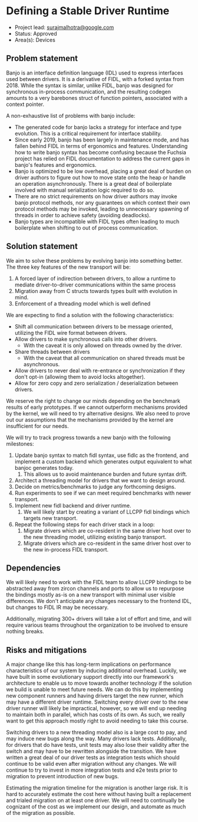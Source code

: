 # Defining a Stable Driver Runtime

 * Project lead: surajmalhotra@google.com
 * Status: Approved
 * Area(s): Devices

## Problem statement

Banjo is an interface definition language (IDL) used to express interfaces used
between drivers. It is a derivative of FIDL, with a forked syntax from 2018.
While the syntax is similar, unlike FIDL, banjo was designed for synchronous
in-process communication, and the resulting codegen amounts to a very barebones
struct of function pointers, associated with a context pointer.

A non-exhaustive list of problems with banjo include:

 * The generated code for banjo lacks a strategy for interface and type
   evolution. This is a critical requirement for interface stability.
 * Since early 2019, banjo has been largely in maintenance mode, and has fallen
   behind FIDL in terms of ergonomics and features. Understanding how to write
   banjo syntax has become confusing because the Fuchsia project has relied on
   FIDL documentation to address the current gaps in banjo's features and
   ergonomics.
 * Banjo is optimized to be low overhead, placing a great deal of burden on
   driver authors to figure out how to move state onto the heap
   or handle an operation asynchronously. There is a great deal of boilerplate
   involved with manual serialization logic required to do so.
 * There are no strict requirements on how driver authors may invoke banjo
   protocol methods, nor any guarantees on which context their own protocol
   methods may be invoked, leading to unnecessary spawning of threads in order
   to achieve safety (avoiding deadlocks).
 * Banjo types are incompatible with FIDL types often leading to much
   boilerplate when shifting to out of process communication.

## Solution statement

We aim to solve these problems by evolving banjo into something better. The
three key features of the new transport will be:

 1. A forced layer of indirection between drivers, to allow a runtime to
    mediate driver-to-driver communications within the same process
 2. Migration away from C structs towards types built with evolution in mind.
 3. Enforcement of a threading model which is well defined

We are expecting to find a solution with the following characteristics:

 * Shift all communication between drivers to be message oriented, utilizing
   the FIDL wire format between drivers.
 * Allow drivers to make synchronous calls into other drivers.
   - With the caveat it is only allowed on threads owned by the driver.
 * Share threads between drivers
   - With the caveat that all communication on shared threads must be
     asynchronous.
 * Allow drivers to never deal with re-entrance or synchronization if they
   don't opt-in (allowing them to avoid locks altogether).
 * Allow for zero copy and zero serialization / deserialization between
   drivers.

We reserve the right to change our minds depending on the benchmark results of
early prototypes. If we cannot outperform mechanisms provided by the kernel, we
will need to try alternative designs. We also need to prove out our assumptions
that the mechanisms provided by the kernel are insufficient for our needs.

We will try to track progress towards a new banjo with the following
milestones:

 1. Update banjo syntax to match fidl syntax, use fidlc as the frontend, and
    implement a custom backend which generates output equivalent to what banjoc
    generates today.
    1. This allows us to avoid maintenance burden and future syntax drift.
 2. Architect a threading model for drivers that we want to design around.
 3. Decide on metrics/benchmarks to judge any forthcoming designs.
 4. Run experiments to see if we can meet required benchmarks with newer
    transport.
 5. Implement new fidl backend and driver runtime.
    1. We will likely start by creating a variant of LLCPP fidl bindings which
       targets new transport.
 6. Repeat the following steps for each driver stack in a loop:
    1. Migrate drivers which are co-resident in the same driver host over to
       the new threading model, utilizing existing banjo transport.
    2. Migrate drivers which are co-resident in the same driver host over to
       the new in-process FIDL transport.

## Dependencies

We will likely need to work with the FIDL team to allow LLCPP bindings to be
abstracted away from zircon channels and ports to allow us to repurpose the
bindings mostly as-is on a new transport with minimal user visible differences.
We don't anticipate any changes necessary to the frontend IDL, but changes to
FIDL IR may be necessary.

Additionally, migrating 300+ drivers will take a lot of effort and time, and
will require various teams throughout the organization to be involved to ensure
nothing breaks.

## Risks and mitigations

A major change like this has long-term implications on performance
characteristics of our system by inducing additional overhead. Luckily, we have
built in some evolutionary support directly into our framework's architecture
to enable us to move towards another technology if the solution we build is
unable to meet future needs. We can do this by implementing new component
runners and having drivers target the new runner, which may have a different
driver runtime. Switching every driver over to the new driver runner will
likely be impractical, however, so we will end up needing to maintain both in
parallel, which has costs of its own. As such, we really want to get this
approach mostly right to avoid needing to take this course.

Switching drivers to a new threading model also is a large cost to pay, and may
induce new bugs along the way. Many drivers lack tests. Additionally, for
drivers that do have tests, unit tests may also lose their validity after the
switch and may have to be rewritten alongside the transition. We have written a
great deal of our driver tests as integration tests which should continue to be
valid even after migration without any changes. We will continue to try to
invest in more integration tests and e2e tests prior to migration to prevent
introduction of new bugs.

Estimating the migration timeline for the migration is another large risk. It
is hard to accurately estimate the cost here without having built a replacement
and trialed migration on at least one driver. We will need to continually be
cognizant of the cost as we implement our design, and automate as much of the
migration as possible.
